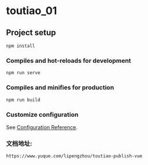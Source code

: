 # toutiao_01

## Project setup

```
npm install
```

### Compiles and hot-reloads for development

```
npm run serve
```

### Compiles and minifies for production

```
npm run build
```

### Customize configuration

See [Configuration Reference](https://cli.vuejs.org/config/).

### 文档地址:

```
https://www.yuque.com/lipengzhou/toutiao-publish-vue
```
